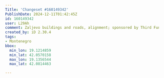 ```yaml
---
Title: 'Changeset #160149342'
PublishDate: 2024-12-11T01:42:45Z
id: 160149342
user: L29Ah
comment: Zaljevo buildings and roads, alignment; sponsored by Third Fund of Montelibero
created_by: iD 2.30.4
tags:
- Montenegro
bbox:
  min_lon: 19.1214859
  min_lat: 42.0570158
  max_lon: 19.1356544
  max_lat: 42.0814463

---
```

